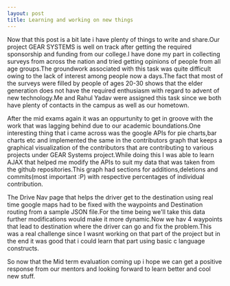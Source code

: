 ```yaml
---
layout: post
title: Learning and working on new things
---
```


Now that this post is a bit late i have plenty of things to write and share.Our project GEAR SYSTEMS is well on track after getting the required sponsorship and funding from our college.I have done my part in collecting surveys from across the nation and tried getting opinions of people from all age groups.The groundwork associated with this task was quite difficult owing to the lack of interest among people now a days.The fact that most of the surveys were filled by people of ages 20-30 shows that the elder generation does not have the required enthusiasm with regard to advent of new technology.Me and Rahul Yadav were assigned this task since we both have plenty of contacts in the campus as well as our hometown.

After the mid exams again it was an oppurtunity to get in groove with the work that was lagging behind due to our academic boundations.One interesting thing that i came across was the google APIs for pie charts,bar charts etc and implemented the same in the contributors graph that keeps a graphical visualization of the contributors that are contributing to various projects under GEAR Systems project.While doing this I was able to learn AJAX that helped me modify the APIs to suit my data that was taken from the github repositories.This graph had sections for additions,deletions and commits(most important :P) with respective percentages of individual contribution.

The Drive Nav page that helps the driver get to the destination using real time google maps had to be fixed with the waypoints and Destination routing from a sample JSON file.For the time being we'll take this data further modifications would make it more dynamic.Now we hav 4 waypoints that lead to destination where the driver can go and fix the problem.This was a real challenge since I wasnt working on that part of the project but in the end it was good that i could learn that part using basic c language constructs.

So now that the Mid term evaluation coming up i hope we can get a positive response from our mentors and looking forward to learn better and cool new stuff.
